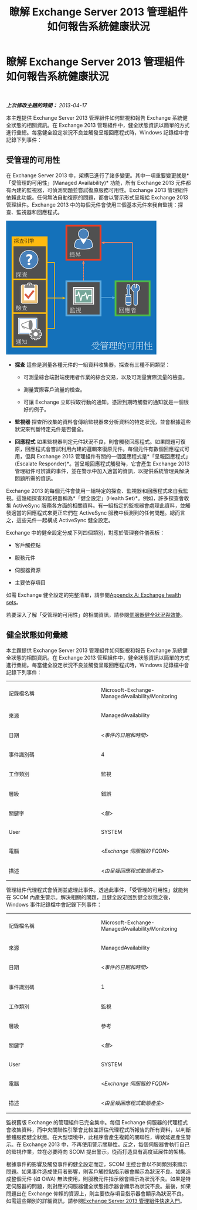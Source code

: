 ﻿---
title: 瞭解 Exchange Server 2013 管理組件如何報告系統健康狀況
TOCTitle: 瞭解 Exchange Server 2013 管理組件如何報告系統健康狀況
ms:assetid: 6ca8847f-93fe-458d-bd43-7afad7fdd2f4
ms:mtpsurl: https://technet.microsoft.com/zh-tw/library/Dn195910(v=EXCHG.150)
ms:contentKeyID: 53276429
ms.date: 08/29/2014
mtps_version: v=EXCHG.150
ms.translationtype: HT
---

# 瞭解 Exchange Server 2013 管理組件如何報告系統健康狀況

 

_**上次修改主題的時間：** 2013-04-17_

本主題提供 Exchange Server 2013 管理組件如何監視和報告 Exchange 系統健全狀態的相關資訊。在 Exchange 2013 管理組件中，健全狀態資訊以簡單的方式進行彙總。每當健全設定狀況不良並觸發呈報回應程式時，Windows 記錄檔中會記錄下列事件：

## 受管理的可用性

在 Exchange Server 2013 中，架構已進行了諸多變更。其中一項重要變更就是*「受管理的可用性」(Managed Availability)* 功能，所有 Exchange 2013 元件都有內建的監視器，可偵測問題並嘗試復原服務可用性。Exchange 2013 管理組件依賴此功能。任何無法自動復原的問題，都會以警示形式呈報給 Exchange 2013 管理組件。Exchange 2013 中的每個元件會使用三個基本元件來我自監視：探查、監視器和回應程式。

![受管理的可用性](images/Dn195910.dd5febae-d05e-4089-a3f5-1691b2d9a3d7(EXCHG.150).png "受管理的可用性")

  - **探查** 這些是測量各種元件的一組資料收集器。探查有三種不同類型：
    
      - 可測量綜合端對端使用者作業的綜合交易，以及可測量實際流量的檢查。
    
      - 測量實際客戶流量的檢查。
    
      - 可讓 Exchange 立即採取行動的通知。憑證到期時觸發的通知就是一個很好的例子。

  - **監視器** 探查所收集的資料會傳給監視器來分析資料的特定狀況，並會根據這些狀況來判斷特定元件是否健全。

  - **回應程式** 如果監視器判定元件狀況不良，則會觸發回應程式。如果問題可復原，回應程式會嘗試利用內建的邏輯來復原元件。每個元件有數個回應程式可用，但與 Exchange 2013 管理組件有關的一個回應程式是*「呈報回應程式」(Escalate Responder)*。當呈報回應程式觸發時，它會產生 Exchange 2013 管理組件可辨識的事件，並在警示中加入適當的資訊，以提供系統管理員解決問題所需的資訊。

Exchange 2013 的每個元件會使用一組特定的探查、監視器和回應程式來自我監視。這幾組探查和監視器稱為*「健全設定」(Health Set)*。例如，許多探查會收集 ActiveSync 服務各方面的相關資料。有一組指定的監視器會處理此資料，並觸發適當的回應程式來更正它們在 ActiveSync 服務中偵測到的任何問題。總而言之，這些元件一起構成 ActiveSync 健全設定。

Exchange 中的健全設定分成下列四個類別，對應於管理套件儀表板：

  - 客戶觸控點

  - 服務元件

  - 伺服器資源

  - 主要依存項目

如需 Exchange 健全設定的完整清單，請參閱[Appendix A: Exchange health sets](appendix-a-exchange-health-sets.md)。

若要深入了解「受管理的可用性」的相關資訊，請參閱[伺服器健全狀況與效能](https://technet.microsoft.com/zh-tw/library/jj150551\(v=exchg.150\))。

## 健全狀態如何彙總

本主題提供 Exchange Server 2013 管理組件如何監視和報告 Exchange 系統健全狀態的相關資訊。在 Exchange 2013 管理組件中，健全狀態資訊以簡單的方式進行彙總。每當健全設定狀況不良並觸發呈報回應程式時，Windows 記錄檔中會記錄下列事件：


<table>
<colgroup>
<col style="width: 50%" />
<col style="width: 50%" />
</colgroup>
<tbody>
<tr class="odd">
<td><p>記錄檔名稱</p></td>
<td><p>Microsoft-Exchange-ManagedAvailability/Monitoring</p></td>
</tr>
<tr class="even">
<td><p>來源</p></td>
<td><p>ManagedAvailability</p></td>
</tr>
<tr class="odd">
<td><p>日期</p></td>
<td><p>&lt;<em>事件的日期和時間</em>&gt;</p></td>
</tr>
<tr class="even">
<td><p>事件識別碼</p></td>
<td><p>4</p></td>
</tr>
<tr class="odd">
<td><p>工作類別</p></td>
<td><p>監視</p></td>
</tr>
<tr class="even">
<td><p>層級</p></td>
<td><p>錯誤</p></td>
</tr>
<tr class="odd">
<td><p>關鍵字</p></td>
<td><p>&lt;<em>無</em>&gt;</p></td>
</tr>
<tr class="even">
<td><p>User</p></td>
<td><p>SYSTEM</p></td>
</tr>
<tr class="odd">
<td><p>電腦</p></td>
<td><p>&lt;<em>Exchange 伺服器的 FQDN</em>&gt;</p></td>
</tr>
<tr class="even">
<td><p>描述</p></td>
<td><p>&lt;<em>由呈報回應程式動態產生</em>&gt;</p></td>
</tr>
</tbody>
</table>


管理組件代理程式會偵測並處理此事件。透過此事件，「受管理的可用性」就能夠在 SCOM 內產生警示。解決相關的問題，且健全設定回到健全狀態之後，Windows 事件記錄檔中會記錄下列事件：


<table>
<colgroup>
<col style="width: 50%" />
<col style="width: 50%" />
</colgroup>
<tbody>
<tr class="odd">
<td><p>記錄檔名稱</p></td>
<td><p>Microsoft-Exchange-ManagedAvailability/Monitoring</p></td>
</tr>
<tr class="even">
<td><p>來源</p></td>
<td><p>ManagedAvailability</p></td>
</tr>
<tr class="odd">
<td><p>日期</p></td>
<td><p>&lt;<em>事件的日期和時間</em>&gt;</p></td>
</tr>
<tr class="even">
<td><p>事件識別碼</p></td>
<td><p>1</p></td>
</tr>
<tr class="odd">
<td><p>工作類別</p></td>
<td><p>監視</p></td>
</tr>
<tr class="even">
<td><p>層級</p></td>
<td><p>參考</p></td>
</tr>
<tr class="odd">
<td><p>關鍵字</p></td>
<td><p>&lt;<em>無</em>&gt;</p></td>
</tr>
<tr class="even">
<td><p>User</p></td>
<td><p>SYSTEM</p></td>
</tr>
<tr class="odd">
<td><p>電腦</p></td>
<td><p>&lt;<em>Exchange 伺服器的 FQDN</em>&gt;</p></td>
</tr>
<tr class="even">
<td><p>描述</p></td>
<td><p>&lt;<em>由呈報回應程式動態產生</em>&gt;</p></td>
</tr>
</tbody>
</table>


監視舊版 Exchange 的管理組件已完全集中。每個 Exchange 伺服器的代理程式會收集資料，而中央關聯性引擎會比較並評估代理程式所報告的所有資料，以判斷整體服務健全狀態。在大型環境中，此程序會產生複雜的關聯性，導致延遲產生警示。在 Exchange 2013 中，不再使用警示關聯性。反之，每個伺服器會執行自己的監視作業，並在必要時向 SCOM 提出警示，從而打造具有高度延展性的架構。

根據事件的影響及觸發事件的健全設定而定，SCOM 主控台會以不同類別來顯示問題。如果事件造成使用者影響，則客戶觸控點指示器會顯示為狀況不良。如果造成整個元件 (如 OWA) 無法使用，則服務元件指示器會顯示為狀況不良。如果是特定伺服器的問題，則對應的伺服器健全狀態指示器會顯示為狀況不良。最後，如果問題出在 Exchange 仰賴的資源上，則主要依存項目指示器會顯示為狀況不良。如需這些類別的詳細資訊，請參閱[Exchange Server 2013 管理組件快速入門](getting-started-with-exchange-server-2013-management-pack.md)。

